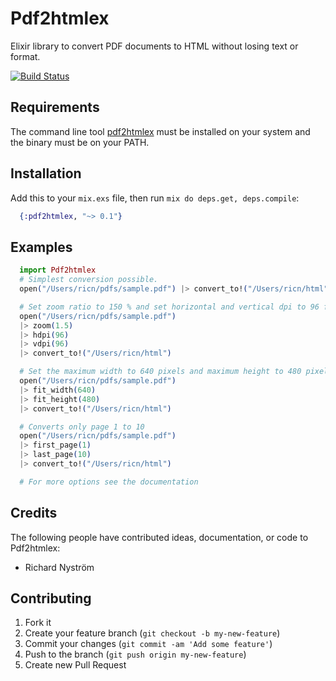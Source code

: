 Pdf2htmlex
==========
Elixir library to convert PDF documents to HTML without losing text or format.

[![Build Status](https://travis-ci.org/ricn/pdf2htmlex.png?branch=master)](https://travis-ci.org/ricn/pdf2htmlex)

## Requirements

The command line tool [pdf2htmlex](http://coolwanglu.github.io/pdf2htmlEX/) must be installed on your system and the binary must be on your PATH.

## Installation

Add this to your `mix.exs` file, then run `mix do deps.get, deps.compile`:

```elixir
  {:pdf2htmlex, "~> 0.1"}
```

## Examples
```elixir
  import Pdf2htmlex
  # Simplest conversion possible.
  open("/Users/ricn/pdfs/sample.pdf") |> convert_to!("/Users/ricn/html")

  # Set zoom ratio to 150 % and set horizontal and vertical dpi to 96 for images.
  open("/Users/ricn/pdfs/sample.pdf")
  |> zoom(1.5)
  |> hdpi(96)
  |> vdpi(96)
  |> convert_to!("/Users/ricn/html")

  # Set the maximum width to 640 pixels and maximum height to 480 pixels
  open("/Users/ricn/pdfs/sample.pdf")
  |> fit_width(640)
  |> fit_height(480)
  |> convert_to!("/Users/ricn/html")

  # Converts only page 1 to 10
  open("/Users/ricn/pdfs/sample.pdf")
  |> first_page(1)
  |> last_page(10)
  |> convert_to!("/Users/ricn/html")

  # For more options see the documentation
```

## Credits

The following people have contributed ideas, documentation, or code to Pdf2htmlex:

* Richard Nyström

## Contributing

1. Fork it
2. Create your feature branch (`git checkout -b my-new-feature`)
3. Commit your changes (`git commit -am 'Add some feature'`)
4. Push to the branch (`git push origin my-new-feature`)
5. Create new Pull Request
